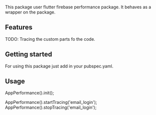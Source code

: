 <!-- 
This README describes the package. If you publish this package to pub.dev,
this README's contents appear on the landing page for your package.

For information about how to write a good package README, see the guide for
[writing package pages](https://dart.dev/guides/libraries/writing-package-pages). 

For general information about developing packages, see the Dart guide for
[creating packages](https://dart.dev/guides/libraries/create-library-packages)
and the Flutter guide for
[developing packages and plugins](https://flutter.dev/developing-packages). 
-->

This package user flutter firebase performance package. It behaves as a wrapper on the package. 

## Features

TODO: Tracing the custom parts fo the code.

## Getting started

For using this package just add in your pubspec.yaml.

## Usage

AppPerformance().init(); 

AppPerformance().startTracing('email_login');
AppPerformance().stopTracing('email_login');


